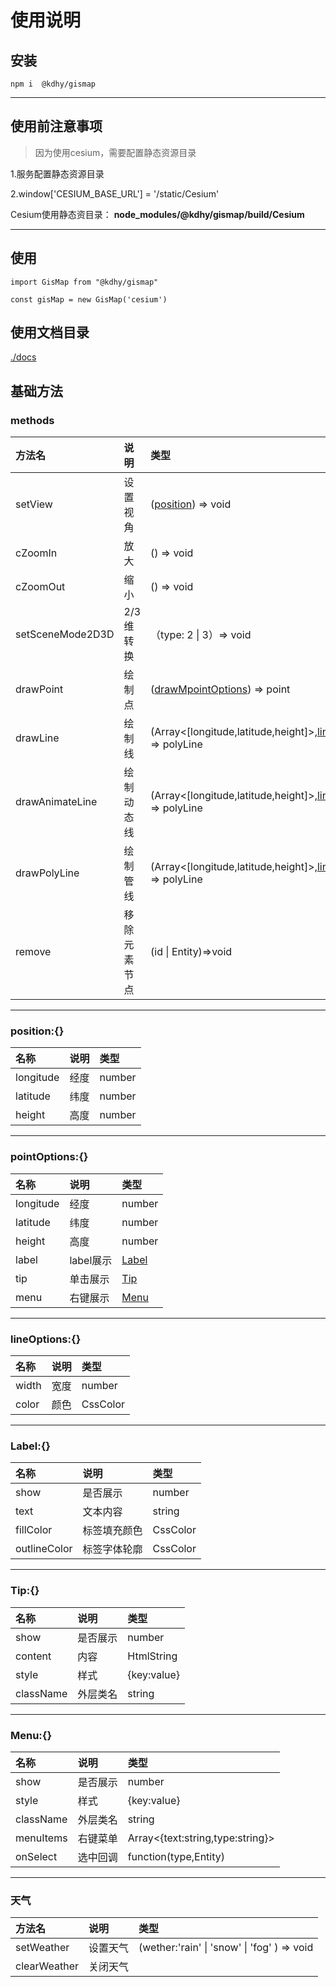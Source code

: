 # 使用说明

## 安装
```
npm i  @kdhy/gismap
```
--------

## 使用前注意事项
> 因为使用cesium，需要配置静态资源目录

1.服务配置静态资源目录 

2.window['CESIUM_BASE_URL'] = '/static/Cesium'

Cesium使用静态资目录： **node_modules/@kdhy/gismap/build/Cesium**


--------

## 使用
```
import GisMap from "@kdhy/gismap"

const gisMap = new GisMap('cesium')
```

## 使用文档目录
[./docs](./docs)


## 基础方法

### methods

| 方法名           | 说明         | 类型                                                                         |
| :--------------- | :----------- | :--------------------------------------------------------------------------- |
| setView          | 设置视角     | ([position](#position)) => void                                              |
| cZoomIn          | 放大         | () => void                                                                   |
| cZoomOut         | 缩小         | () => void                                                                   |
| setSceneMode2D3D | 2/3维转换    | （type: 2 \| 3）=> void                                                      |
| drawPoint        | 绘制点       | ([drawMpointOptions](#pointOptions)) => point                                |
| drawLine         | 绘制线       | (Array<[longitude,latitude,height]>,[lineOptions](#lineOptions)) => polyLine |
| drawAnimateLine  | 绘制动态线   | (Array<[longitude,latitude,height]>,[lineOptions](#lineOptions)) => polyLine |
| drawPolyLine     | 绘制管线     | (Array<[longitude,latitude,height]>,[lineOptions](#lineOptions)) => polyLine |
| remove           | 移除元素节点 | (id \| Entity)=>void                                                         |

-----------------------------

### <div id="position">position:{}</div> 

| 名称      | 说明 | 类型   |
| :-------- | :--- | :----- |
| longitude | 经度 | number |
| latitude  | 纬度 | number |
| height    | 高度 | number |

-----------------------------

### <div id="pointOptions">pointOptions:{}</div> 

| 名称      | 说明      | 类型            |
| :-------- | :-------- | :-------------- |
| longitude | 经度      | number          |
| latitude  | 纬度      | number          |
| height    | 高度      | number          |
| label     | label展示 | [Label](#label) |
| tip       | 单击展示  | [Tip](#tip)     |
| menu      | 右键展示  | [Menu](#menu)   |

-----------------------------

### <div id="lineOptions">lineOptions:{}</div> 

| 名称  | 说明 | 类型     |
| :---- | :--- | :------- |
| width | 宽度 | number   |
| color | 颜色 | CssColor |

-----------------------------

### <div id="label">Label:{}</div> 

| 名称         | 说明         | 类型     |
| :----------- | :----------- | :------- |
| show         | 是否展示     | number   |
| text         | 文本内容     | string   |
| fillColor    | 标签填充颜色 | CssColor |
| outlineColor | 标签字体轮廓 | CssColor |

--------------------------------

### <div id="tip">Tip:{}</div> 

| 名称      | 说明     | 类型        |
| :-------- | :------- | :---------- |
| show      | 是否展示 | number      |
| content   | 内容     | HtmlString  |
| style     | 样式     | {key:value} |
| className | 外层类名 | string      |

--------------------------------


### <div id="menu">Menu:{}</div> 

| 名称      | 说明     | 类型                             |
| :-------- | :------- | :------------------------------- |
| show      | 是否展示 | number                           |
| style     | 样式     | {key:value}                      |
| className | 外层类名 | string                           |
| menuItems | 右键菜单 | Array<{text:string,type:string}> |
| onSelect  | 选中回调 | function(type,Entity)            |


--------------------------------

### 天气
| 方法名       | 说明     | 类型                                         |
| :----------- | :------- | :------------------------------------------- |
| setWeather   | 设置天气 | (wether:'rain' \| 'snow' \| 'fog'  ) => void |
| clearWeather | 关闭天气 |                                              |